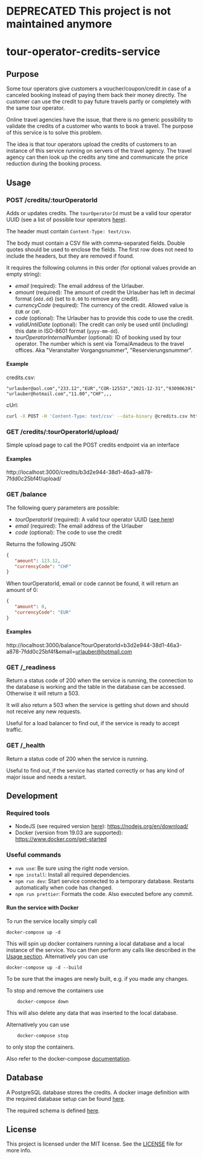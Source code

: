 # DEPRECATED This project is not maintained anymore

# tour-operator-credits-service

## Purpose

Some tour operators give customers a voucher/coupon/credit in case of a canceled booking 
instead of paying them back their money directly. The customer can use the credit to pay future 
travels partly or completely with the same tour operator.

Online travel agencies have the issue, that there is no generic possibility to validate the 
credits of a customer who wants to book a travel. The purpose of this service is to solve 
this problem.

The idea is that tour operators upload the credits of customers to an instance of this 
service running on servers of the travel agency. The travel agency can then look up the credits
any time and communicate the price reduction during the booking process.

## Usage

### POST /credits/:tourOperatorId

Adds or updates credits. The `tourOperatorId` must be a valid tour operator UUID (see a list of
possible tour operators [here](./tour-operators.csv)).

The header must contain `Content-Type: text/csv`.

The body must contain a CSV file with comma-separated fields. Double quotes should 
be used to enclose the fields. The first row does not need to include the headers, but they 
are removed if found.

It requires the following columns in this order (for optional values provide an empty string):

- *email* (required): The email address of the Urlauber.
- *amount* (required): The amount of credit the Urlauber has left in decimal format (`ddd.dd`) 
(set to `0.00` to remove any credit).
- *currencyCode* (required): The currency of the credit. Allowed value is `EUR` or `CHF`.
- *code* (optional): The Urlauber has to provide this code to use the credit.
- *validUntilDate* (optional): The credit can only be used until (including) this date in 
ISO-8601 format (`yyyy-mm-dd`).
- *tourOperatorInternalNumber* (optional): ID of booking used by tour operator. 
The number which is sent via Toma/Amadeus to the travel offices. 
Aka "Veranstalter Vorgangsnummer", "Reservierungsnummer".

#### Example

credits.csv:
```csv
"urlauber@aol.com","233.12","EUR","COR-12553","2021-12-31","930906391"
"urlauber@hotmail.com","11.00","CHF",,,
```
cUrl:
```bash
curl -X POST -H 'Content-Type: text/csv' --data-binary @credits.csv http://localhost:3000/credits/b3d2e944-38d1-46a3-a878-7fdd0c25bf4f
```

### GET /credits/:tourOperatorId/upload/

Simple upload page to call the POST credits endpoint via an interface

#### Examples

http://localhost:3000/credits/b3d2e944-38d1-46a3-a878-7fdd0c25bf4f/upload/

### GET /balance

The following query parameters are possible:

- *tourOperatorId* (required): A valid tour operator UUID ([see here](./tour-operators.csv))
- *email* (required): The email address of the Urlauber
- *code* (optional): The code to use the credit

Returns the following JSON:

```json
{
   "amount": 123.12, 
   "currencyCode": "CHF" 
}
```

When tourOperatorId, email or code cannot be found, it will return an amount of 0:

```json
{
   "amount": 0, 
   "currencyCode": "EUR" 
}
```

#### Examples

http://localhost:3000/balance?tourOperatorId=b3d2e944-38d1-46a3-a878-7fdd0c25bf4f&email=urlauber@hotmail.com

### GET /_readiness

Return a status code of 200 when the service is running, the connection to the database is 
working and the table in the database can be accessed. Otherwise it will return a 503.

It will also return a 503 when the service is getting shut down and should not receive any new
requests.

Useful for a load balancer to find out, if the service is ready to accept traffic.

### GET /_health

Return a status code of 200 when the service is running.

Useful to find out, if the service has started correctly or has any kind of major issue and
needs a restart.

## Development

### Required tools

- NodeJS (see required version [here](.nvmrc)): https://nodejs.org/en/download/
- Docker (version from 19.03 are supported): https://www.docker.com/get-started

### Useful commands
- `nvm use`: Be sure using the right node version.
- `npm install`: Install all required dependencies.
- `npm run dev`: Start service connected to a temporary database. 
Restarts automatically when code has changed.
- `npm run prettier`: Formats the code. Also executed before any commit.

#### Run the service with Docker
To run the service locally simply call
```shell script
docker-compose up -d
```
This will spin up docker containers running a local database and a local instance of the service.
You can then perform any calls like described in the [Usage section](#Usage).
Alternatively you can use
```shell script
docker-compose up -d --build
```
To be sure that the images are newly built, e.g. if you made any changes.

To stop and remove the containers use
```shell script
    docker-compose down
```
This will also delete any data that was inserted to the local database.

Alternatively you can use
```shell script
    docker-compose stop
```
to only stop the containers.

Also refer to the docker-compose [documentation](https://docs.docker.com/compose/reference/overview/).

## Database

A PostgreSQL database stores the credits. A docker image definition with the required 
database setup can be found [here](./database).

The required schema is defined [here](./database/init-schema.sh#L21).

## License

This project is licensed under the MIT license. See the [LICENSE](./LICENSE) file for more info.

